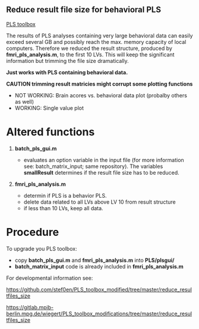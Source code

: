 ## Reduce result file size for behavioral PLS
[PLS toolbox](https://www.rotman-baycrest.on.ca/index.php?section=84)

The results of PLS analyses containing very large behavioral data can easily exceed several GB and possibly reach the max. memory capacity of local computers. Therefore we reduced the result structure, produced by **fmri\_pls\_analysis.m**, to the first 10 LVs. This will keep the significant information but trimming the file size dramatically.

**Just works with PLS containing behavioral data.**

**CAUTION trimming result matricies might corrupt some plotting functions**

* NOT WORKING: Brain acores vs. behavioral data plot (probalby others as well)
* WORKING: Single value plot


# Altered functions
1. **batch\_pls\_gui.m**
	* evaluates an option variable in the input file (for more information see: batch_matrix_input; same repository). The variables __smallResult__ determines if the result file size has to be reduced.
	
2. **fmri\_pls\_analysis.m**
	* determin if PLS is a behavior PLS.
	* delete data related to all LVs above LV 10 from result structure
	* if less than 10 LVs, keep all data.
	
# Procedure

To upgrade you PLS toolbox:

* copy **batch\_pls\_gui.m** and **fmri\_pls\_analysis.m** into __PLS/plsgui/__
* __batch\_matrix\_input__ code is already included in **fmri\_pls\_analysis.m**

For developmental information see:

https://github.com/stef0en/PLS_toolbox_modified/tree/master/reduce_resultfiles_size

https://gitlab.mpib-berlin.mpg.de/wiegert/PLS_toolbox_modifications/tree/master/reduce_resultfiles_size



